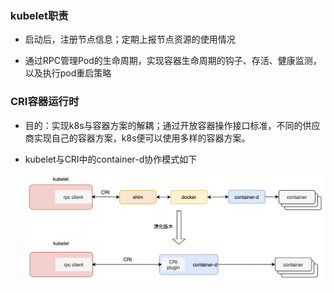 ### kubelet职责

* 启动后，注册节点信息；定期上报节点资源的使用情况

* 通过RPC管理Pod的生命周期，实现容器生命周期的钩子、存活、健康监测，以及执行pod重启策略



### CRI容器运行时

* 目的：实现k8s与容器方案的解耦；通过开放容器操作接口标准，不同的供应商实现自己的容器方案，k8s便可以使用多样的容器方案。

* kubelet与CRI中的container-d协作模式如下

  ![image-20220409192910607](../pics/kubelet.png)

